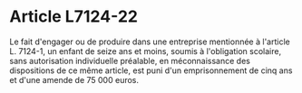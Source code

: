 # Article L7124-22

Le fait d'engager ou de produire dans une entreprise mentionnée à l'article L. 7124-1, un enfant de seize ans et moins, soumis à l'obligation scolaire, sans autorisation individuelle préalable, en méconnaissance des dispositions de ce même article, est puni d'un emprisonnement de cinq ans et d'une amende de 75 000 euros.